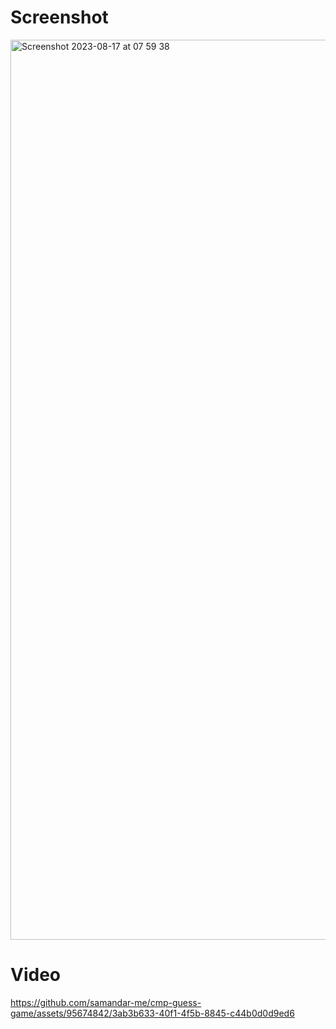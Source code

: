 # Screenshot
<img width="1440" alt="Screenshot 2023-08-17 at 07 59 38" src="https://github.com/samandar-me/cmp-guess-game/assets/95674842/032b1c1e-3263-48e7-b9b4-7de6bdbec3c8">

# Video 
https://github.com/samandar-me/cmp-guess-game/assets/95674842/3ab3b633-40f1-4f5b-8845-c44b0d0d9ed6

